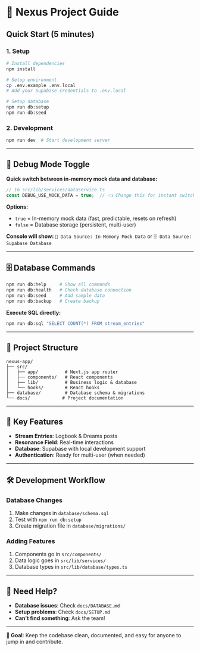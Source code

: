 # 🌟 Nexus Project Guide

## **Quick Start (5 minutes)**

### 1. **Setup**
```bash
# Install dependencies
npm install

# Setup environment
cp .env.example .env.local
# Add your Supabase credentials to .env.local

# Setup database
npm run db:setup
npm run db:seed
```

### 2. **Development**
```bash
npm run dev  # Start development server
```

---

## **🧪 Debug Mode Toggle**

**Quick switch between in-memory mock data and database:**

```typescript
// In src/lib/services/dataService.ts
const DEBUG_USE_MOCK_DATA = true;  // 👈 Change this for instant switching
```

**Options:**
- `true` = In-memory mock data (fast, predictable, resets on refresh)
- `false` = Database storage (persistent, multi-user)

**Console will show:** `🧪 Data Source: In-Memory Mock Data` or `🗄️ Data Source: Supabase Database`

---

## **🗄️ Database Commands**

```bash
npm run db:help     # Show all commands
npm run db:health   # Check database connection
npm run db:seed     # Add sample data
npm run db:backup   # Create backup
```

**Execute SQL directly:**
```bash
npm run db:sql "SELECT COUNT(*) FROM stream_entries"
```

---

## **📁 Project Structure**

```
nexus-app/
├── src/
│   ├── app/          # Next.js app router
│   ├── components/   # React components
│   ├── lib/          # Business logic & database
│   └── hooks/        # React hooks
├── database/         # Database schema & migrations
└── docs/            # Project documentation
```

---

## **🔑 Key Features**

- **Stream Entries**: Logbook & Dreams posts
- **Resonance Field**: Real-time interactions
- **Database**: Supabase with local development support
- **Authentication**: Ready for multi-user (when needed)

---

## **🛠️ Development Workflow**

### **Database Changes**
1. Make changes in `database/schema.sql`
2. Test with `npm run db:setup`
3. Create migration file in `database/migrations/`

### **Adding Features**
1. Components go in `src/components/`
2. Data logic goes in `src/lib/services/`
3. Database types in `src/lib/database/types.ts`

---

## **🚨 Need Help?**

- **Database issues**: Check `docs/DATABASE.md`
- **Setup problems**: Check `docs/SETUP.md`
- **Can't find something**: Ask the team!

---

**🎯 Goal**: Keep the codebase clean, documented, and easy for anyone to jump in and contribute. 